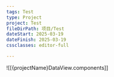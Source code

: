 ```yaml
---
tags: Test
type: Project
project: Test
fileDirPath: 项目/Test
dateStart: 2025-03-19
dateFinish: 2025-03-19
cssclasses: editor-full

---
```

![[{projectName}DataView.components]]